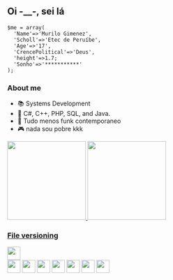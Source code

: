 ## Oi -__-, sei lá

<!--
<h3>Minhas Redes:</h3>
<div style="display: inline_block">
  <a href="https://www.facebook.com/profile.php?id=100011276137293" target="_blank"><img align="center" height="30" src="https://img.shields.io/badge/Facebook-1877F2?style=for-the-badge&logo=facebook&logoColor=white"></a>
</div><br>
-->
```
$me = array(
  'Name'=>'Murilo Gimenez',
  'Scholl'=>'Etec de Peruíbe',
  'Age'=>'17',
  'CrencePolitical'=>'Deus',
  'height'=>1.7;
  'Sonho'=>'***********'
);

```

### About me
<ul>
<li>📚 Systems Development</li>
<li>📖 C#, C++, PHP, SQL, and Java.</li>
<li>🎵 Tudo menos funk contemporaneo</li>
<li>🎮 nada sou pobre kkk</li>
</ul>

<div>
  <a href="https://github.com/KaykSantos">
  <img height="180em" src="https://github-readme-stats.vercel.app/api?username=murilouwu&show_icons=true&theme=blue-green&include_all_commits=true&count_private=true"/>
  <img height="180em" src="https://github-readme-stats.vercel.app/api/top-langs/?username=murilouwu&layout=compact&langs_count=7&theme=blue-green"/>
</div>

<h3>File versioning</h3>
<div>
  <a href="https://github.com/murilouwu" target="_blank"><img align="center" height="30" src="https://img.shields.io/badge/GitHub-100000?style=for-the-badge&logo=github&logoColor=white"></a>
</div>

<div style="display: inline_block">
  <a href="https://github.com/murilouwu?tab=repositories&q=&type=&language=javascript&sort="><img align="center" height="30" src="https://img.shields.io/badge/JavaScript-F7DF1E?style=for-the-badge&logo=javascript&logoColor=black"></a>
  <a href="https://github.com/murilouwu?tab=repositories&q=&type=&language=html&sort="><img align="center" height="30" src="https://img.shields.io/badge/HTML5-E34F26?style=for-the-badge&logo=html5&logoColor=white"></a>
  <a href="https://github.com/murilouwu?tab=repositories&q=&type=&language=css&sort="><img align="center"  height="30"src="https://img.shields.io/badge/CSS3-1572B6?style=for-the-badge&logo=css3&logoColor=white"></a>
  <a href="https://github.com/murilouwu?tab=repositories&q=&type=&language=c%23&sort="><img align="center"  height="30"src="https://img.shields.io/badge/C%23-239120?style=for-the-badge&logo=c-sharp&logoColor=white"></a>
  <a href="https://github.com/murilouwu"><img align="center"  height="30"  src="https://img.shields.io/badge/MySQL-00000F?style=for-the-badge&logo=mysql&logoColor=white"></a>
  <a href="https://github.com/murilouwu"><img align="center"  height="30" src="https://img.shields.io/badge/PHP-777BB4?style=for-the-badge&logo=php&logoColor=white" /></a>
  <a href="https://github.com/murilouwu"><img align="center"  height="30" src="https://img.shields.io/badge/C%2B%2B-00599C?style=for-the-badge&logo=c%2B%2B&logoColor=white" /></a>
</div>
<br>
<div>
